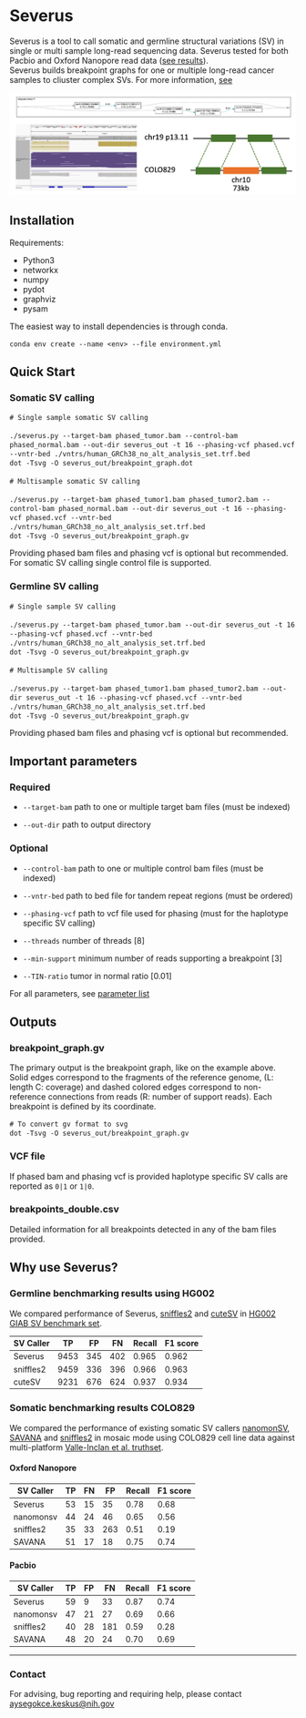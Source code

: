 # Severus

Severus is a tool to call somatic and germline structural variations (SV) in single or multi sample long-read sequencing data. Severus tested for both Pacbio and Oxford Nanopore read data ([see results](#why-use-severus)).  
Severus builds breakpoint graphs for one or multiple long-read cancer samples to cliuster complex SVs. For more information, [see](docs/README.md)

<p align="center">
  <img src="docs/severus_first.png" alt="Severus overview"/>
</p>



## Installation

Requirements:
* Python3
* networkx
* numpy
* pydot
* graphviz
* pysam

The easiest way to install dependencies is through conda.

```
conda env create --name <env> --file environment.yml
```

## Quick Start

### Somatic SV calling

```
# Single sample somatic SV calling

./severus.py --target-bam phased_tumor.bam --control-bam phased_normal.bam --out-dir severus_out -t 16 --phasing-vcf phased.vcf --vntr-bed ./vntrs/human_GRCh38_no_alt_analysis_set.trf.bed
dot -Tsvg -O severus_out/breakpoint_graph.dot

# Multisample somatic SV calling

./severus.py --target-bam phased_tumor1.bam phased_tumor2.bam --control-bam phased_normal.bam --out-dir severus_out -t 16 --phasing-vcf phased.vcf --vntr-bed ./vntrs/human_GRCh38_no_alt_analysis_set.trf.bed
dot -Tsvg -O severus_out/breakpoint_graph.gv

```
Providing phased bam files and phasing vcf is optional but recommended. For somatic SV calling single control file is supported. 

### Germline SV calling

```
# Single sample SV calling

./severus.py --target-bam phased_tumor.bam --out-dir severus_out -t 16 --phasing-vcf phased.vcf --vntr-bed ./vntrs/human_GRCh38_no_alt_analysis_set.trf.bed
dot -Tsvg -O severus_out/breakpoint_graph.gv

# Multisample SV calling

./severus.py --target-bam phased_tumor1.bam phased_tumor2.bam --out-dir severus_out -t 16 --phasing-vcf phased.vcf --vntr-bed ./vntrs/human_GRCh38_no_alt_analysis_set.trf.bed
dot -Tsvg -O severus_out/breakpoint_graph.gv
```

Providing phased bam files and phasing vcf is optional but recommended.

## Important parameters

### Required

* `--target-bam` path to one or multiple target bam files (must be indexed) 

* `--out-dir` path to output directory

### Optional 

* `--control-bam` path to one or multiple control bam files (must be indexed)

* `--vntr-bed` path to bed file for tandem repeat regions (must be ordered)

* `--phasing-vcf` path to vcf file used for phasing (must for the haplotype specific SV calling)

* `--threads` number of threads [8]
  
* `--min-support` minimum number of reads supporting a breakpoint [3]

* `--TIN-ratio` tumor in normal ratio [0.01]

For all parameters, see [parameter list](docs/README.md)
## Outputs

### breakpoint_graph.gv  

The primary output is the breakpoint graph, like on the example above. Solid edges correspond to the fragments of the reference genome, (L: length C: coverage)
and dashed colored edges correspond to non-reference connections from reads (R: number of support reads). Each breakpoint is defined by its coordinate.

```
# To convert gv format to svg
dot -Tsvg -O severus_out/breakpoint_graph.gv
```

### VCF file

If phased bam and phasing vcf is provided haplotype specific SV calls are reported as `0|1` or `1|0`.

### breakpoints_double.csv

Detailed information for all breakpoints detected in any of the bam files provided.

## Why use Severus?

### Germline benchmarking results using HG002

We compared performance of Severus, [sniffles2](https://github.com/fritzsedlazeck/Sniffles) and [cuteSV](https://github.com/tjiangHIT/cuteSV) in [HG002 GIAB SV benchmark set](https://www.nature.com/articles/s41587-020-0538-8).  

|SV Caller| TP | FP | FN | Recall | F1 score |
|---------|----|----|----|--------|----------|
| Severus |9453| 345| 402| 0.965| 0.962|
| sniffles2|9459| 336| 396| 0.966| 0.963|
| cuteSV |9231| 676| 624| 0.937| 0.934|

### Somatic benchmarking results COLO829

We compared the performance of existing somatic SV callers [nanomonSV](https://github.com/friend1ws/nanomonsv), [SAVANA](https://github.com/cortes-ciriano-lab/savana) and [sniffles2](https://github.com/fritzsedlazeck/Sniffles) in mosaic mode using COLO829 cell line data against multi-platform [Valle-Inclan et al. truthset](https://www.sciencedirect.com/science/article/pii/S2666979X22000726). 

#### Oxford Nanopore

|SV Caller| TP | FN | FP | Recall | F1 score |
|---------|----|----|----|--------|----------|
| Severus | 53 | 15 | 35 | 0.78   | 0.68 | 
| nanomonsv| 44 | 24 | 46 | 0.65 | 0.56 |
| sniffles2| 35 | 33 | 263 | 0.51 | 0.19 | 
| SAVANA | 51 | 17 | 18 | 0.75 | 0.74 |

#### Pacbio

|SV Caller| TP | FP | FN | Recall | F1 score |
|---------|----|----|----|--------|----------|
| Severus | 59 | 9 | 33 | 0.87 | 0.74 | 
| nanomonsv| 47 | 21 | 27 | 0.69 | 0.66 |
| sniffles2| 40 | 28 | 181 | 0.59 | 0.28 |
| SAVANA | 48 | 20 | 24 | 0.70 | 0.69 |

---
### Contact
For advising, bug reporting and requiring help, please contact aysegokce.keskus@nih.gov





